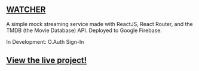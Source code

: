 ## [WATCHER](https://watcher-6ad27.web.app)

A simple mock streaming service made with ReactJS, React Router, and the TMDB (the Movie Database) API. Deployed to Google Firebase.

In Development: O.Auth Sign-In

## [View the live project!](https://watcher-6ad27.web.app)
